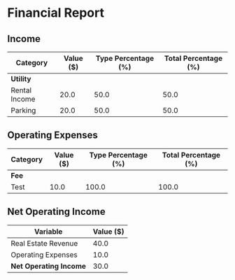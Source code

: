 # Financial Report
## Income
|Category| Value ($)| Type Percentage (%) | Total Percentage (%)|
|--|--|--|--|
|**Utility**| | | |
|Rental Income|20.0|50.0|50.0|
|Parking|20.0|50.0|50.0|
## Operating Expenses
|Category| Value ($)| Type Percentage (%) | Total Percentage (%)|
|--|--|--|--|
|**Fee**| | | |
|Test|10.0|100.0|100.0|
## Net Operating Income
|Variable| Value ($) |
|--|--|
|Real Estate Revenue|40.0|
|Operating Expenses|10.0|
|**Net Operating Income**|30.0|
